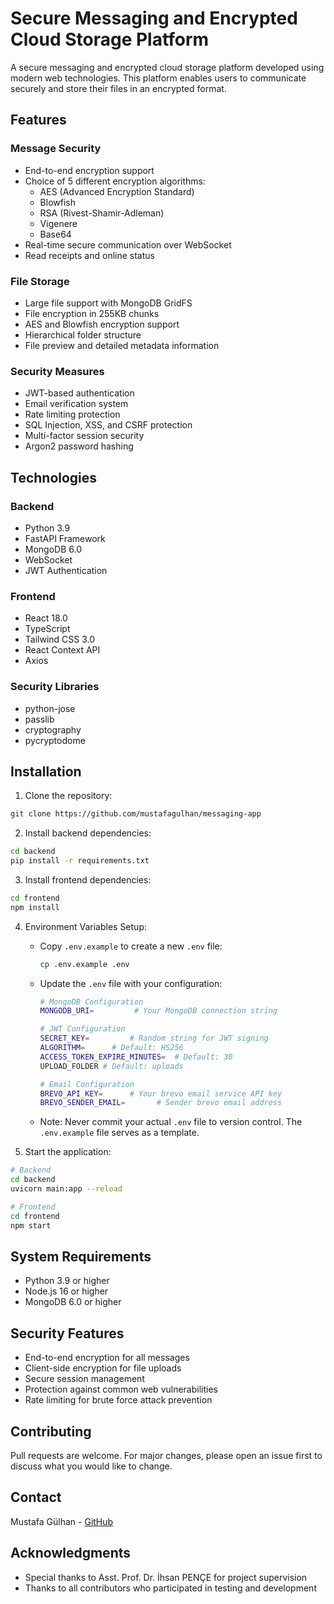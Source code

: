 # Secure Messaging and Encrypted Cloud Storage Platform

A secure messaging and encrypted cloud storage platform developed using modern web technologies. This platform enables users to communicate securely and store their files in an encrypted format.

## Features

### Message Security
- End-to-end encryption support
- Choice of 5 different encryption algorithms:
  - AES (Advanced Encryption Standard)
  - Blowfish
  - RSA (Rivest-Shamir-Adleman)
  - Vigenere
  - Base64
- Real-time secure communication over WebSocket
- Read receipts and online status

### File Storage
- Large file support with MongoDB GridFS
- File encryption in 255KB chunks
- AES and Blowfish encryption support
- Hierarchical folder structure
- File preview and detailed metadata information

### Security Measures
- JWT-based authentication
- Email verification system
- Rate limiting protection
- SQL Injection, XSS, and CSRF protection
- Multi-factor session security
- Argon2 password hashing

## Technologies

### Backend
- Python 3.9
- FastAPI Framework
- MongoDB 6.0
- WebSocket
- JWT Authentication

### Frontend
- React 18.0
- TypeScript
- Tailwind CSS 3.0
- React Context API
- Axios

### Security Libraries
- python-jose
- passlib
- cryptography
- pycryptodome

## Installation

1. Clone the repository:
```bash
git clone https://github.com/mustafagulhan/messaging-app
```

2. Install backend dependencies:
```bash
cd backend
pip install -r requirements.txt
```

3. Install frontend dependencies:
```bash
cd frontend
npm install
```

4. Environment Variables Setup:
   * Copy `.env.example` to create a new `.env` file:
     ```bash
     cp .env.example .env
     ```
   * Update the `.env` file with your configuration:
     ```bash
     # MongoDB Configuration
     MONGODB_URI=         # Your MongoDB connection string

     # JWT Configuration
     SECRET_KEY=         # Random string for JWT signing
     ALGORITHM=      # Default: HS256
     ACCESS_TOKEN_EXPIRE_MINUTES=  # Default: 30
     UPLOAD_FOLDER # Default: uploads

     # Email Configuration
     BREVO_API_KEY=      # Your brevo email service API key
     BREVO_SENDER_EMAIL=       # Sender brevo email address
     ```
   * Note: Never commit your actual `.env` file to version control. The `.env.example` file serves as a template.

5. Start the application:
```bash
# Backend
cd backend
uvicorn main:app --reload

# Frontend
cd frontend
npm start
```

## System Requirements
- Python 3.9 or higher
- Node.js 16 or higher
- MongoDB 6.0 or higher

## Security Features
- End-to-end encryption for all messages
- Client-side encryption for file uploads
- Secure session management
- Protection against common web vulnerabilities
- Rate limiting for brute force attack prevention

## Contributing
Pull requests are welcome. For major changes, please open an issue first to discuss what you would like to change.

## Contact
Mustafa Gülhan - [GitHub](https://github.com/mustafagulhan)

## Acknowledgments
- Special thanks to Asst. Prof. Dr. İhsan PENÇE for project supervision
- Thanks to all contributors who participated in testing and development